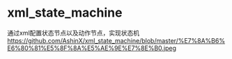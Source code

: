 # xml_state_machine
通过xml配置状态节点以及动作节点，实现状态机
https://github.com/AshinX/xml_state_machine/blob/master/%E7%8A%B6%E6%80%81%E5%8F%8A%E5%AE%9E%E7%8E%B0.jpeg
